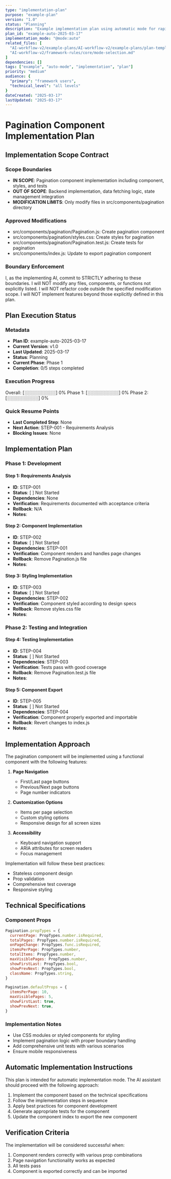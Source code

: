 ```yaml
---
type: "implementation-plan"
purpose: "example-plan"
version: "1.0"
status: "Planning"
description: "Example implementation plan using automatic mode for rapid implementation"
plan_id: "example-auto-2025-03-17"
implementation_mode: "@mode:auto"
related_files: [
  "AI-workflow-v2/example-plans/AI-workflow-v2/example-plans/plan-templates/auto-mode-template.md",
  "AI-workflow-v2/framework-rules/core/mode-selection.md"
]
dependencies: []
tags: ["example", "auto-mode", "implementation", "plan"]
priority: "medium"
audience: {
  "primary": "framework users",
  "technical_level": "all levels"
}
dateCreated: "2025-03-17"
lastUpdated: "2025-03-17"
---
```


# Pagination Component Implementation Plan

## Implementation Scope Contract

### Scope Boundaries
- **IN SCOPE**: Pagination component implementation including component, styles, and tests
- **OUT OF SCOPE**: Backend implementation, data fetching logic, state management integration
- **MODIFICATION LIMITS**: Only modify files in src/components/pagination directory

### Approved Modifications
- src/components/pagination/Pagination.js: Create pagination component
- src/components/pagination/styles.css: Create styles for pagination
- src/components/pagination/Pagination.test.js: Create tests for pagination
- src/components/index.js: Update to export pagination component

### Boundary Enforcement
I, as the implementing AI, commit to STRICTLY adhering to these boundaries.
I will NOT modify any files, components, or functions not explicitly listed.
I will NOT refactor code outside the specified modification scope.
I will NOT implement features beyond those explicitly defined in this plan.

## Plan Execution Status

### Metadata
- **Plan ID**: example-auto-2025-03-17
- **Current Version**: v1.0
- **Last Updated**: 2025-03-17
- **Status**: Planning
- **Current Phase**: Phase 1
- **Completion**: 0/5 steps completed

### Execution Progress
Overall: [░░░░░░░░░░] 0%
Phase 1: [░░░░░░░░░░] 0%
Phase 2: [░░░░░░░░░░] 0%

### Quick Resume Points
- **Last Completed Step**: None
- **Next Action**: STEP-001 - Requirements Analysis
- **Blocking Issues**: None

## Implementation Plan

### Phase 1: Development

#### Step 1: Requirements Analysis
- **ID**: STEP-001
- **Status**: [ ] Not Started
- **Dependencies**: None
- **Verification**: Requirements documented with acceptance criteria
- **Rollback**: N/A
- **Notes**: 

#### Step 2: Component Implementation
- **ID**: STEP-002
- **Status**: [ ] Not Started
- **Dependencies**: STEP-001
- **Verification**: Component renders and handles page changes
- **Rollback**: Remove Pagination.js file
- **Notes**: 

#### Step 3: Styling Implementation
- **ID**: STEP-003
- **Status**: [ ] Not Started
- **Dependencies**: STEP-002
- **Verification**: Component styled according to design specs
- **Rollback**: Remove styles.css file
- **Notes**: 

### Phase 2: Testing and Integration

#### Step 4: Testing Implementation
- **ID**: STEP-004
- **Status**: [ ] Not Started
- **Dependencies**: STEP-003
- **Verification**: Tests pass with good coverage
- **Rollback**: Remove Pagination.test.js file
- **Notes**: 

#### Step 5: Component Export
- **ID**: STEP-005
- **Status**: [ ] Not Started
- **Dependencies**: STEP-004
- **Verification**: Component properly exported and importable
- **Rollback**: Revert changes to index.js
- **Notes**: 

## Implementation Approach

The pagination component will be implemented using a functional component with the following features:

1. **Page Navigation**
   - First/Last page buttons
   - Previous/Next page buttons
   - Page number indicators

2. **Customization Options**
   - Items per page selection
   - Custom styling options
   - Responsive design for all screen sizes

3. **Accessibility**
   - Keyboard navigation support
   - ARIA attributes for screen readers
   - Focus management

Implementation will follow these best practices:
- Stateless component design
- Prop validation
- Comprehensive test coverage
- Responsive styling

## Technical Specifications

### Component Props
```javascript
Pagination.propTypes = {
  currentPage: PropTypes.number.isRequired,
  totalPages: PropTypes.number.isRequired,
  onPageChange: PropTypes.func.isRequired,
  itemsPerPage: PropTypes.number,
  totalItems: PropTypes.number,
  maxVisiblePages: PropTypes.number,
  showFirstLast: PropTypes.bool,
  showPrevNext: PropTypes.bool,
  className: PropTypes.string,
}

Pagination.defaultProps = {
  itemsPerPage: 10,
  maxVisiblePages: 5,
  showFirstLast: true,
  showPrevNext: true,
}
```

### Implementation Notes
- Use CSS modules or styled components for styling
- Implement pagination logic with proper boundary handling
- Add comprehensive unit tests with various scenarios
- Ensure mobile responsiveness

## Automatic Implementation Instructions

This plan is intended for automatic implementation mode. The AI assistant should proceed with the following approach:

1. Implement the component based on the technical specifications
2. Follow the implementation steps in sequence
3. Apply best practices for component development
4. Generate appropriate tests for the component
5. Update the component index to export the new component

## Verification Criteria

The implementation will be considered successful when:

1. Component renders correctly with various prop combinations
2. Page navigation functionality works as expected
3. All tests pass
4. Component is exported correctly and can be imported

